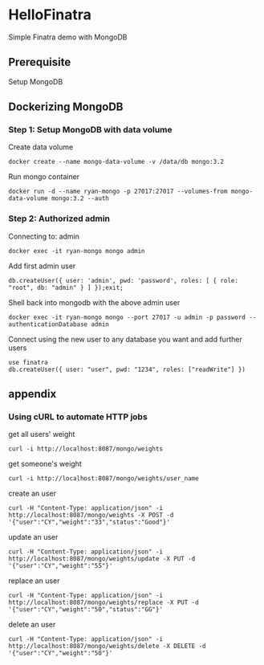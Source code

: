 # HelloFinatra
Simple Finatra demo with MongoDB
## Prerequisite 
Setup MongoDB
## Dockerizing MongoDB
### Step 1: Setup MongoDB with data volume
Create data volume
```
docker create --name mongo-data-volume -v /data/db mongo:3.2
```
Run mongo container
```
docker run -d --name ryan-mongo -p 27017:27017 --volumes-from mongo-data-volume mongo:3.2 --auth
```
### Step 2: Authorized admin
Connecting to: admin
```
docker exec -it ryan-mongo mongo admin
```
Add first admin user
```
db.createUser({ user: 'admin', pwd: 'password', roles: [ { role: "root", db: "admin" } ] });exit;
```
Shell back into mongodb with the above admin user
```
docker exec -it ryan-mongo mongo --port 27017 -u admin -p password --authenticationDatabase admin
```
Connect using the new user to any database you want and add further users
```
use finatra
db.createUser({ user: "user", pwd: "1234", roles: ["readWrite"] })
```
## appendix
### Using cURL to automate HTTP jobs

get all users' weight
```
curl -i http://localhost:8087/mongo/weights
```

get someone's weight
```
curl -i http://localhost:8087/mongo/weights/user_name
```

create an user
```
curl -H "Content-Type: application/json" -i http://localhost:8087/mongo/weights -X POST -d '{"user":"CY","weight":"33","status":"Good"}'
```

update an user
```
curl -H "Content-Type: application/json" -i http://localhost:8087/mongo/weights/update -X PUT -d '{"user":"CY","weight":"55"}'
```

replace an user
```
curl -H "Content-Type: application/json" -i http://localhost:8087/mongo/weights/replace -X PUT -d '{"user":"CY","weight":"50","status":"GG"}'
```

delete an user
```
curl -H "Content-Type: application/json" -i http://localhost:8087/mongo/weights/delete -X DELETE -d '{"user":"CY","weight":"50"}'
```
